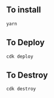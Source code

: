 ## To install 
```bash
yarn
```
## To Deploy
```bash
cdk deploy
```
## To Destroy
```bash
cdk destroy
```